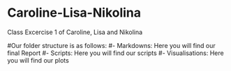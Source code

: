 # Caroline-Lisa-Nikolina
Class Excercise 1 of Caroline, Lisa and Nikolina

#Our folder structure is as follows:
#- Markdowns: Here you will find our final Report
#- Scripts: Here you will find our scripts
#- Visualisations: Here you will find our plots
